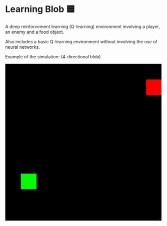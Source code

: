 # Learning Blob 🟦

A deep reinforcement learning (Q-learning) environment involving a player, an enemy and a food object.

Also includes a basic Q-learning environment without involving the use of neural networks.

Example of the simulation: (4-directional blob)

<img src="./media/example.gif" width="500">

